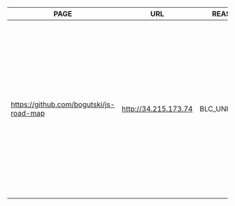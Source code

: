 PAGE|URL|REASON|SELECTOR|
|---|---|---|---|
https://github.com/bogutski/js-road-map | http://34.215.173.74 | BLC_UNKNOWN  | html > body > div:nth-child(4) > div:nth-child(1) > main:nth-child(1) > div:nth-child(2) > div:nth-child(1) > div:nth-child(2) > div:nth-child(1) > span:nth-child(1) > a:nth-child(1) |
